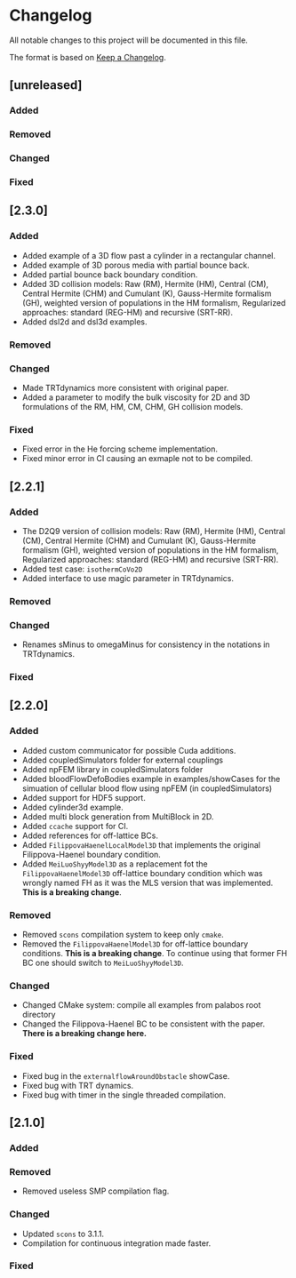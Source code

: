 # Changelog

All notable changes to this project will be documented in this file.

The format is based on [Keep a Changelog](http://keepachangelog.com/en/1.0.0/).

## [unreleased]

### Added

### Removed

### Changed

### Fixed

## [2.3.0]

### Added

* Added example of a 3D flow past a cylinder in a rectangular channel.
* Added example of 3D porous media with partial bounce back.
* Added partial bounce back boundary condition.
* Added 3D collision models: Raw (RM), Hermite (HM), Central (CM), Central Hermite (CHM) and Cumulant (K),  Gauss-Hermite formalism (GH), weighted version of populations in the HM formalism,  Regularized approaches: standard (REG-HM) and recursive (SRT-RR).
* Added dsl2d and dsl3d examples.

### Removed

### Changed

* Made TRTdynamics more consistent with original paper.
* Added a parameter to modify the bulk viscosity for 2D and 3D formulations of the RM, HM, CM, CHM, GH collision models.

### Fixed

* Fixed error in the He forcing scheme implementation.
* Fixed minor error in CI causing an exmaple not to be compiled.

## [2.2.1]

### Added

* The D2Q9 version of collision models: Raw (RM), Hermite (HM), Central (CM), Central Hermite (CHM) and Cumulant (K),  Gauss-Hermite formalism (GH), weighted version of populations in the HM formalism,  Regularized approaches: standard (REG-HM) and recursive (SRT-RR).
* Added test case: `isothermCoVo2D`
* Added interface to use magic parameter in TRTdynamics.

### Removed

### Changed

* Renames sMinus to omegaMinus for consistency in the notations in TRTdynamics.

### Fixed

## [2.2.0]

### Added

  * Added custom communicator for possible Cuda additions.
  * Added coupledSimulators folder for external couplings
  * Added npFEM library in coupledSimulators folder
  * Added bloodFlowDefoBodies example in examples/showCases for the simuation of cellular blood flow using npFEM (in coupledSimulators)
  * Added support for HDF5 support.
  * Added cylinder3d example.
  * Added multi block generation from MultiBlock in 2D.
  * Added `ccache` support for CI.
  * Added references for off-lattice BCs.
  * Added `FilippovaHaenelLocalModel3D` that implements the original Filippova-Haenel boundary condition.
  * Added `MeiLuoShyyModel3D` as a replacement fot the `FilippovaHaenelModel3D` off-lattice boundary condition which was wrongly named FH as it was the MLS version that was implemented. **This is a breaking change**.

### Removed

  * Removed `scons` compilation system to keep only `cmake`.
  * Removed the `FilippovaHaenelModel3D` for off-lattice boundary conditions. **This is a breaking change**. To continue using that former FH BC one should switch to `MeiLuoShyyModel3D`.

### Changed

  * Changed CMake system: compile all examples from palabos root directory
  * Changed the Filippova-Haenel BC to be consistent with the paper. **There is a breaking change here.**

### Fixed

  * Fixed bug in the `externalflowAroundObstacle` showCase.
  * Fixed bug with TRT dynamics.
  * Fixed bug with timer in the single threaded compilation.

## [2.1.0]

### Added

### Removed

  * Removed useless SMP compilation flag.

### Changed

  * Updated `scons` to 3.1.1.
  * Compilation for continuous integration made faster.

### Fixed



